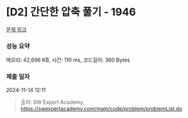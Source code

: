 # [D2] 간단한 압축 풀기 - 1946 

[문제 링크](https://swexpertacademy.com/main/code/problem/problemDetail.do?contestProbId=AV5PmkDKAOMDFAUq) 

### 성능 요약

메모리: 42,696 KB, 시간: 110 ms, 코드길이: 360 Bytes

### 제출 일자

2024-11-14 12:11



> 출처: SW Expert Academy, https://swexpertacademy.com/main/code/problem/problemList.do